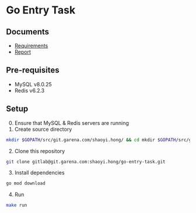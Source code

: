 # Go Entry Task

## Documents
- [Requirements](docs/Requirements.md)
- [Report](docs/Report.md)

## Pre-requisites
- MySQL v8.0.25
- Redis v6.2.3

## Setup
0. Ensure that MySQL & Redis servers are running
1. Create source directory
```bash
mkdir $GOPATH/src/git.garena.com/shaoyi.hong/ && cd mkdir $GOPATH/src/git.garena.com/shaoyi.hong/
```
2. Clone this repository
```bash
git clone gitlab@git.garena.com:shaoyi.hong/go-entry-task.git
```
3. Install dependencies
```bash
go mod download
```
4. Run 
```bash
make run
```

